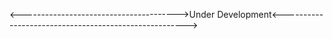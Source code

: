 <--------------------------------------->Under Development<------------------------------------------------------>

